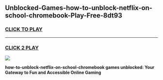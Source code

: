
## Unblocked-Games-how-to-unblock-netflix-on-school-chromebook-Play-Free-8dt93
<h3>
<a href="https://premium76.site?title=how-to-unblock-netflix-on-school-chromebook&ref=18A1">CLICK TO PLAY</a></h3>
<hr>

<h3>
<a href="https://premium76.site?title=how-to-unblock-netflix-on-school-chromebook&ref=18A1">CLICK 2 PLAY</a>
  
</h3>

<a href="https://premium76.site?title=how-to-unblock-netflix-on-school-chromebook&ref=18A1"><img src="https://clearcache.store/games.png"></a>


**how-to-unblock-netflix-on-school-chromebook games unblocked: Your Gateway to Fun and Accessible Online Gaming**

